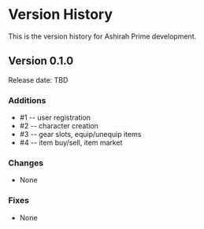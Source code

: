 # Version History

This is the version history for Ashirah Prime development.


## Version 0.1.0

Release date: TBD

### Additions

* #1 -- user registration
* #2 -- character creation
* #3 -- gear slots, equip/unequip items
* #4 -- item buy/sell, item market

### Changes

* None

### Fixes

* None
